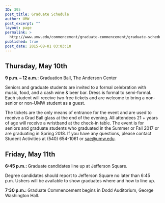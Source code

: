 ```yaml
---
ID: 395
post_title: Graduate Schedule
author: UMW
post_excerpt: ""
layout: page
permalink: >
  http://www.umw.edu/commencement/graduate-commencement/graduate-schedule/
published: true
post_date: 2015-08-01 03:03:10
---
```

<h2>Thursday, May 10th</h2>
<strong>9 p.m. – 12 a.m.: </strong>Graduation Ball, The Anderson Center

Seniors and graduate students are invited to a formal celebration with music, food, and a cash wine &amp; beer bar. Dress is formal to semi-formal. Each student will receive two free tickets and are welcome to bring a non-senior or non-UMW student as a guest.

The tickets are the only means of entrance for the event and are used to receive a Grad Ball glass at the end of the evening. All attendees 21 + years of age will receive a wristband at the check-in table. The event is for seniors and graduate students who graduated in the Summer or Fall 2017 or are graduating in Spring 2018. If you have any questions, please contact Student Activities at (540) 654-1061 or sae@umw.edu.
<h2>Friday, May 11th</h2>
<strong>6:45 p.m.: </strong>Graduate candidates line up at Jefferson Square.

Degree candidates should report to Jefferson Square no later than 6:45 p.m. Ushers will be available to show graduates where and how to line up.

<strong>7:30 p.m.: </strong>Graduate Commencement begins in Dodd Auditorium, George Washington Hall.